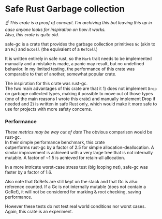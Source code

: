 # Safe Rust Garbage collection

_☝️ This crate is a proof of concept. I'm archiving this but leaving this up in case anyone looks for inspiration on how it works._  
_Also, this crate is quite old._


safe-gc is a crate that provides the garbage collection primitives
`Gc` (akin to an `Rc`) and `GcCell` (the equivalent of a `RefCell`)

It is written entirely in safe rust, so the
`Mark` trait needs to be implemented manually and a mistake is made, a panic may result,
but no undefined behavior. In my limited testing, the performance of this crate was comparable to that of another, somewhat popular crate.

The inspiration for this crate was rust-gc.  
The two main advantages of this crate are that it 1) does not implement
`Drop` on garbage collected types, making it possible to move out of those types
(one of the main reasons I wrote this crate) and manually implement Drop if needed
and 2) is written in safe Rust only, which would make it more safe to use for projects with more safety concerns.

### Performance
_These metrics may be way out of date_
The obvious comparison would be rust-gc.  
In their simple performance benchmark, this crate  
outperforms rust-gc by a factor of 2.5 for simple allocation-deallocation.
A similar improvement is achieved with a very large tree that is not internally mutable.
A factor of ~1.5 is achieved for retain-all allocation.

In a more intricate worst-case stress test (big looping net), safe-gc was faster by a factor of 1.6.

Also note that GcRefs are still kept on the stack and that Gc is also
reference counted. If a Gc is not internally mutable (does not contain a GcRef), it will
not be considered for marking & root checking, saving performance.

However these tests do not test real world conditions nor worst cases. Again, this crate is an experiment.
